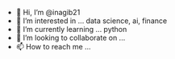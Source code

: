 - 👋 Hi, I’m @inagib21
- 👀 I’m interested in ... data science, ai, finance
- 🌱 I’m currently learning ... python
- 💞️ I’m looking to collaborate on ... 
- 📫 How to reach me ...

<!---
inagib21/inagib21 is a ✨ special ✨ repository because its `README.md` (this file) appears on your GitHub profile.
You can click the Preview link to take a look at your changes.
--->
